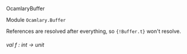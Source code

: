 OcamlaryBuffer

Module  `` Ocamlary.Buffer `` 

References are resolved after everything, so  `` {!Buffer.t} ``  won't resolve.

###### val f : int -> unit

